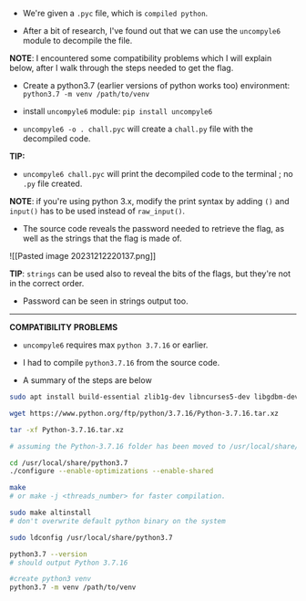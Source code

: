 - We're given a `.pyc` file, which is `compiled python`.

- After a bit of research, I've found out that we can use the `uncompyle6` module to decompile the file.

**NOTE**: I encountered some compatibility problems which I will explain below, after I walk through the steps needed to get the flag.

- Create a python3.7 (earlier versions of python works too) environment: `python3.7 -m venv /path/to/venv`

- install `uncompyle6` module: `pip install uncompyle6`

- `uncompyle6 -o . chall.pyc` will create a `chall.py` file with the decompiled code.

**TIP:**
- `uncompyle6 chall.pyc` will print the decompiled code to the terminal ; no `.py` file created.

**NOTE**: if you're using python 3.x, modify the print syntax by adding `()` and `input()` has to be used instead of `raw_input()`. 

- The source code reveals the password needed to retrieve the flag, as well as the strings that the flag is made of.

![[Pasted image 20231212220137.png]]

**TIP**: `strings` can be used also to reveal the bits of the flags, but they're not in the correct order. 

- Password can be seen in strings output too.

___

**COMPATIBILITY PROBLEMS**

- `uncompyle6` requires max `python 3.7.16` or earlier.

- I had to compile `python3.7.16` from the source code.

- A summary of the steps are below

```bash
sudo apt install build-essential zlib1g-dev libncurses5-dev libgdbm-dev libnss3-dev libssl-dev libsqlite3-dev libreadline-dev libffi-dev curl libbz2-dev -y

wget https://www.python.org/ftp/python/3.7.16/Python-3.7.16.tar.xz

tar -xf Python-3.7.16.tar.xz

# assuming the Python-3.7.16 folder has been moved to /usr/local/share/python3.7

cd /usr/local/share/python3.7
./configure --enable-optimizations --enable-shared

make 
# or make -j <threads_number> for faster compilation.

sudo make altinstall 
# don't overwrite default python binary on the system

sudo ldconfig /usr/local/share/python3.7

python3.7 --version
# should output Python 3.7.16

#create python3 venv
python3.7 -m venv /path/to/venv
```
